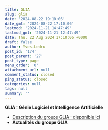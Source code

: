 ```yaml
---
title: GLIA
slug: glia
date: '2024-08-22 19:10:06'
date_gmt: '2024-08-22 17:10:06'
lastmod: '2024-11-21 14:47:49'
lastmod_gmt: '2024-11-21 12:47:49'
date: Thu, 22 Aug 2024 17:10:06 +0000
draft: false
author: Yves.Ledru
post_id: '174'
post_parent: '27'
post_type: page
menu_order: '0'
attachment_url: null
comment_status: closed
ping_status: closed
categories: null
tags: null
summary: ''
---
```


**GLIA : Génie Logiciel et Intelligence Artificielle**

  * [Description du groupe GLIA : disponible ici](https://gdr-gpl.cnrs.fr/?page_id=177)
  * **Actualités du groupe GLIA**



